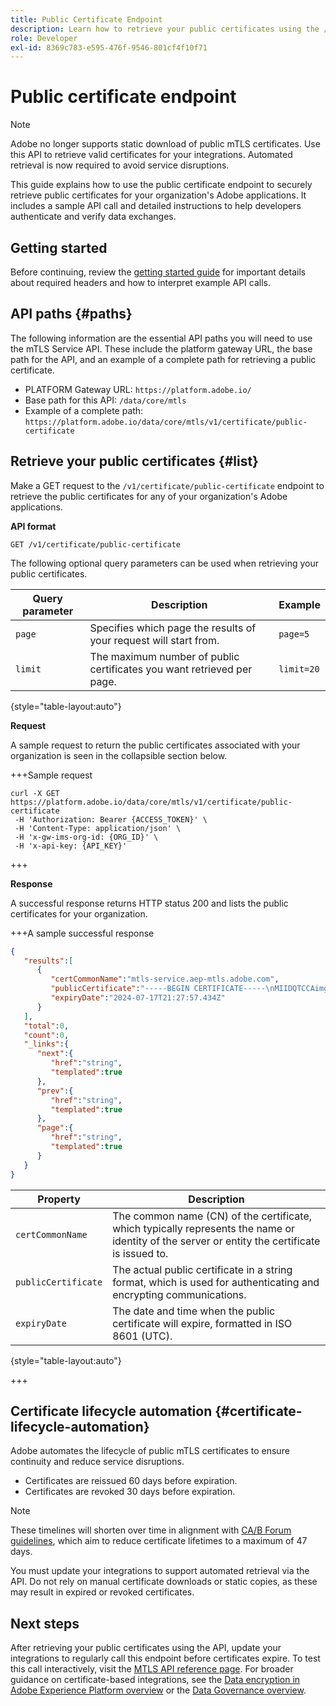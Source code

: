 ```yaml
---
title: Public Certificate Endpoint
description: Learn how to retrieve your public certificates using the /public-certificate endpoint of the MTLS Service API.
role: Developer
exl-id: 8369c783-e595-476f-9546-801cf4f10f71
---
```

# Public certificate endpoint

>[!NOTE]
>
>Adobe no longer supports static download of public mTLS certificates. Use this API to retrieve valid certificates for your integrations. Automated retrieval is now required to avoid service disruptions.

This guide explains how to use the public certificate endpoint to securely retrieve public certificates for your organization's Adobe applications. It includes a sample API call and detailed instructions to help developers authenticate and verify data exchanges.

## Getting started

Before continuing, review the [getting started guide](./getting-started.md) for important details about required headers and how to interpret example API calls.

## API paths {#paths}

The following information are the essential API paths you will need to use the mTLS Service API. These include the platform gateway URL, the base path for the API, and an example of a complete path for retrieving a public certificate.

- PLATFORM Gateway URL: `https://platform.adobe.io/`
- Base path for this API: `/data/core/mtls`
- Example of a complete path: `https://platform.adobe.io/data/core/mtls/v1/certificate/public-certificate`

## Retrieve your public certificates {#list}

Make a GET request to the `/v1/certificate/public-certificate` endpoint to retrieve the public certificates for any of your organization's Adobe applications.

**API format**

```http
GET /v1/certificate/public-certificate
```

The following optional query parameters can be used when retrieving your public certificates.

| Query parameter | Description | Example |
| --------------- | ----------- | ------- |
| `page` | Specifies which page the results of your request will start from. | `page=5` |
| `limit` | The maximum number of public certificates you want retrieved per page. | `limit=20` |

{style="table-layout:auto"}

**Request**

A sample request to return the public certificates associated with your organization is seen in the collapsible section below.

+++Sample request

```shell
curl -X GET https://platform.adobe.io/data/core/mtls/v1/certificate/public-certificate
 -H 'Authorization: Bearer {ACCESS_TOKEN}' \
 -H 'Content-Type: application/json' \
 -H 'x-gw-ims-org-id: {ORG_ID}' \
 -H 'x-api-key: {API_KEY}' 
```

+++

**Response**

A successful response returns HTTP status 200 and lists the public certificates for your organization.

+++A sample successful response

```json
{
   "results":[
      {
         "certCommonName":"mtls-service.aep-mtls.adobe.com",
         "publicCertificate":"-----BEGIN CERTIFICATE-----\nMIIDQTCCAimgAwIBAgITBmyfACAfma......KJY5u89CjAwj\n-----END CERTIFICATE-----",
         "expiryDate":"2024-07-17T21:27:57.434Z"
      }
   ],
   "total":0,
   "count":0,
   "_links":{
      "next":{
         "href":"string",
         "templated":true
      },
      "prev":{
         "href":"string",
         "templated":true
      },
      "page":{
         "href":"string",
         "templated":true
      }
   }
}
```

| Property  |  Description |
| --- | --- |
| `certCommonName` | The common name (CN) of the certificate, which typically represents the name or identity of the server or entity the certificate is issued to.|
| `publicCertificate` | The actual public certificate in a string format, which is used for authenticating and encrypting communications.|
| `expiryDate` | The date and time when the public certificate will expire, formatted in ISO 8601 (UTC).|

{style="table-layout:auto"}

+++

## Certificate lifecycle automation {#certificate-lifecycle-automation}

Adobe automates the lifecycle of public mTLS certificates to ensure continuity and reduce service disruptions.

- Certificates are reissued 60 days before expiration.
- Certificates are revoked 30 days before expiration.

>[!NOTE]
>
>These timelines will shorten over time in alignment with [CA/B Forum guidelines](https://www.digicert.com/blog/tls-certificate-lifetimes-will-officially-reduce-to-47-days), which aim to reduce certificate lifetimes to a maximum of 47 days.

You must update your integrations to support automated retrieval via the API. Do not rely on manual certificate downloads or static copies, as these may result in expired or revoked certificates.

## Next steps

After retrieving your public certificates using the API, update your integrations to regularly call this endpoint before certificates expire. To test this call interactively, visit the [MTLS API reference page](https://developer.adobe.com/experience-platform-apis/references/mtls-service/). For broader guidance on certificate-based integrations, see the [Data encryption in Adobe Experience Platform overview](../../landing/governance-privacy-security/encryption.md) or the [Data Governance overview](../home.md).
